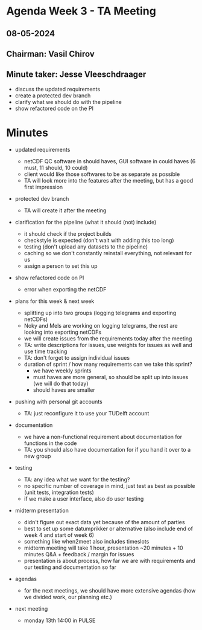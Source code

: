 # Agenda Week 3 - TA Meeting

## 08-05-2024

## Chairman: Vasil Chirov
## Minute taker: Jesse Vleeschdraager

- discuss the updated requirements
- create a protected dev branch
- clarify what we should do with the pipeline
- show refactored code on the PI

# Minutes

- updated requirements
    - netCDF QC software in should haves, GUI software in could haves (6 must, 11 should, 10 could)
    - client would like those softwares to be as separate as possible
    - TA will look more into the features after the meeting, but has a good first impression

- protected dev branch
    - TA will create it after the meeting

- clarification for the pipeline (what it should (not) include)
    - it should check if the project builds
    - checkstyle is expected (don't wait with adding this too long)
    - testing (don't upload any datasets to the pipeline)
    - caching so we don't constantly reinstall everything, not relevant for us
    - assign a person to set this up

- show refactored code on PI
    - error when exporting the netCDF

- plans for this week & next week
    - splitting up into two groups (logging telegrams and exporting netCDFs)
    - Noky and Mels are working on logging telegrams, the rest are looking into exporting netCDFs
    - we will create issues from the requirements today after the meeting
    - TA: write descriptions for issues, use weights for issues as well and use time tracking
    - TA: don't forget to assign individual issues
    - duration of sprint / how many requirements can we take this sprint?
        - we have weekly sprints
        - must haves are more general, so should be split up into issues (we will do that today)
        - should haves are smaller

- pushing with personal git accounts
    - TA: just reconfigure it to use your TUDelft account

- documentation
    - we have a non-functional requirement about documentation for functions in the code
    - TA: you should also have documentation for if you hand it over to a new group
    
- testing
    - TA: any idea what we want for the testing?
    - no specific number of coverage in mind, just test as best as possible (unit tests, integration tests)
    - if we make a user interface, also do user testing

- midterm presentation
    - didn't figure out exact data yet because of the amount of parties
    - best to set up some datumprikker or alternative (also include end of week 4 and start of week 6)
    - something like when2meet also includes timeslots
    - midterm meeting will take 1 hour, presentation ~20 minutes + 10 minutes Q&A + feedback / margin for issues
    - presentation is about process, how far we are with requirements and our testing and documentation so far

- agendas
    - for the next meetings, we should have more extensive agendas (how we divided work, our planning etc.)

- next meeting
    - monday 13th 14:00 in PULSE
